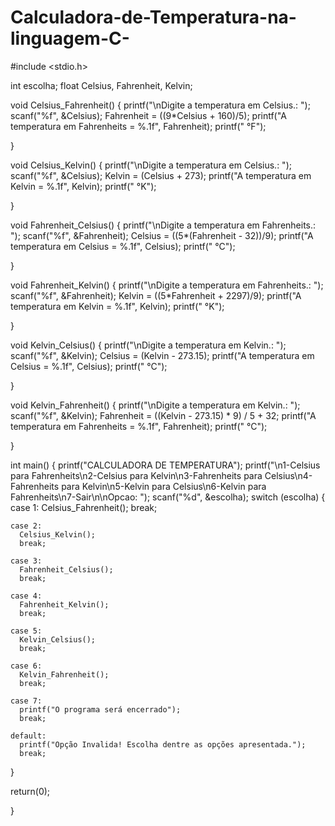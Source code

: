 # Calculadora-de-Temperatura-na-linguagem-C-

#include <stdio.h>

int escolha;
float Celsius, Fahrenheit, Kelvin;

void Celsius_Fahrenheit() {
  printf("\nDigite a temperatura em Celsius.: ");
  scanf("%f", &Celsius);
  Fahrenheit = ((9*Celsius + 160)/5);
  printf("A temperatura em Fahrenheits = %.1f", Fahrenheit);
  printf(" °F");

}

void Celsius_Kelvin() {
  printf("\nDigite a temperatura em Celsius.: ");
  scanf("%f", &Celsius);
  Kelvin = (Celsius + 273);
  printf("A temperatura em Kelvin = %.1f", Kelvin);
  printf(" °K");

}

void Fahrenheit_Celsius() {
  printf("\nDigite a temperatura em Fahrenheits.: ");
  scanf("%f", &Fahrenheit);
  Celsius = ((5*(Fahrenheit - 32))/9);
  printf("A temperatura em Celsius = %.1f", Celsius);
  printf(" °C");

}

void Fahrenheit_Kelvin() {
  printf("\nDigite a temperatura em Fahrenheits.: ");
  scanf("%f", &Fahrenheit);
  Kelvin = ((5*Fahrenheit + 2297)/9);
  printf("A temperatura em Kelvin = %.1f", Kelvin);
  printf(" °K");

}

void Kelvin_Celsius() {
  printf("\nDigite a temperatura em Kelvin.: ");
  scanf("%f", &Kelvin);
  Celsius = (Kelvin - 273.15);
  printf("A temperatura em Celsius = %.1f", Celsius);
  printf(" °C");

}

void Kelvin_Fahrenheit() {
  printf("\nDigite a temperatura em Kelvin.: ");
  scanf("%f", &Kelvin);
  Fahrenheit = ((Kelvin - 273.15) * 9) / 5 + 32;
  printf("A temperatura em Fahrenheits = %.1f", Fahrenheit);
  printf(" °C");

}

int main() {
  printf("CALCULADORA DE TEMPERATURA");
  printf("\n1-Celsius para Fahrenheits\n2-Celsius para Kelvin\n3-Fahrenheits para Celsius\n4-Fahrenheits para Kelvin\n5-Kelvin para Celsius\n6-Kelvin para Fahrenheits\n7-Sair\n\nOpcao: ");
  scanf("%d", &escolha);
  switch (escolha) {
    case 1:
      Celsius_Fahrenheit();
      break;

    case 2:
      Celsius_Kelvin();
      break;

    case 3:
      Fahrenheit_Celsius();
      break;

    case 4:
      Fahrenheit_Kelvin();
      break;

    case 5:
      Kelvin_Celsius();
      break;

    case 6:
      Kelvin_Fahrenheit();
      break;

    case 7:
      printf("O programa será encerrado");
      break;

    default:
      printf("Opção Invalida! Escolha dentre as opções apresentada.");
      break;

  }

  return(0);

}
